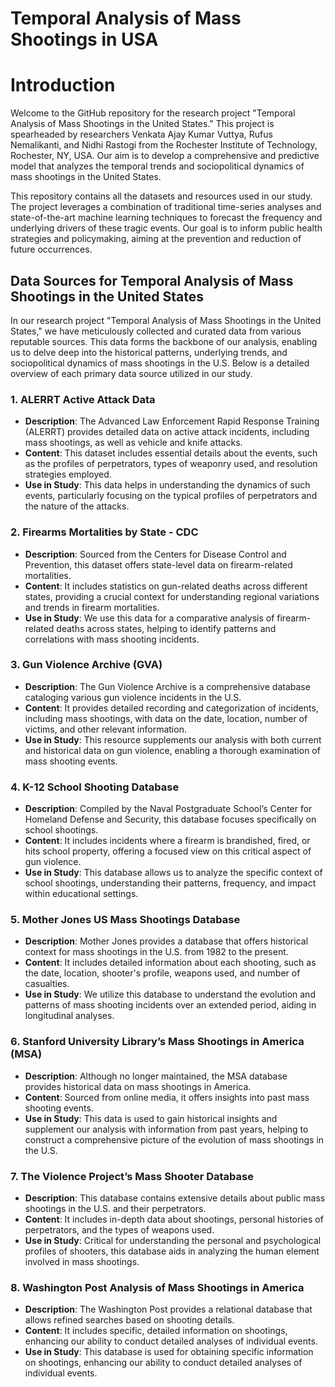 # Temporal Analysis of Mass Shootings in USA

# Introduction

Welcome to the GitHub repository for the research project "Temporal Analysis of Mass Shootings in the United States." This project is spearheaded by researchers Venkata Ajay Kumar Vuttya, Rufus Nemalikanti, and Nidhi Rastogi from the Rochester Institute of Technology, Rochester, NY, USA. Our aim is to develop a comprehensive and predictive model that analyzes the temporal trends and sociopolitical dynamics of mass shootings in the United States.

This repository contains all the datasets and resources used in our study. The project leverages a combination of traditional time-series analyses and state-of-the-art machine learning techniques to forecast the frequency and underlying drivers of these tragic events. Our goal is to inform public health strategies and policymaking, aiming at the prevention and reduction of future occurrences.

## Data Sources for Temporal Analysis of Mass Shootings in the United States

In our research project "Temporal Analysis of Mass Shootings in the United States," we have meticulously collected and curated data from various reputable sources. This data forms the backbone of our analysis, enabling us to delve deep into the historical patterns, underlying trends, and sociopolitical dynamics of mass shootings in the U.S. Below is a detailed overview of each primary data source utilized in our study.

### 1. **ALERRT Active Attack Data**
- **Description**: The Advanced Law Enforcement Rapid Response Training (ALERRT) provides detailed data on active attack incidents, including mass shootings, as well as vehicle and knife attacks.
- **Content**: This dataset includes essential details about the events, such as the profiles of perpetrators, types of weaponry used, and resolution strategies employed.
- **Use in Study**: This data helps in understanding the dynamics of such events, particularly focusing on the typical profiles of perpetrators and the nature of the attacks.

### 2. **Firearms Mortalities by State - CDC**
- **Description**: Sourced from the Centers for Disease Control and Prevention, this dataset offers state-level data on firearm-related mortalities.
- **Content**: It includes statistics on gun-related deaths across different states, providing a crucial context for understanding regional variations and trends in firearm mortalities.
- **Use in Study**: We use this data for a comparative analysis of firearm-related deaths across states, helping to identify patterns and correlations with mass shooting incidents.

### 3. **Gun Violence Archive (GVA)**
- **Description**: The Gun Violence Archive is a comprehensive database cataloging various gun violence incidents in the U.S.
- **Content**: It provides detailed recording and categorization of incidents, including mass shootings, with data on the date, location, number of victims, and other relevant information.
- **Use in Study**: This resource supplements our analysis with both current and historical data on gun violence, enabling a thorough examination of mass shooting events.

### 4. **K-12 School Shooting Database**
- **Description**: Compiled by the Naval Postgraduate School’s Center for Homeland Defense and Security, this database focuses specifically on school shootings.
- **Content**: It includes incidents where a firearm is brandished, fired, or hits school property, offering a focused view on this critical aspect of gun violence.
- **Use in Study**: This database allows us to analyze the specific context of school shootings, understanding their patterns, frequency, and impact within educational settings.

### 5. **Mother Jones US Mass Shootings Database**
- **Description**: Mother Jones provides a database that offers historical context for mass shootings in the U.S. from 1982 to the present.
- **Content**: It includes detailed information about each shooting, such as the date, location, shooter's profile, weapons used, and number of casualties.
- **Use in Study**: We utilize this database to understand the evolution and patterns of mass shooting incidents over an extended period, aiding in longitudinal analyses.

### 6. **Stanford University Library’s Mass Shootings in America (MSA)**
- **Description**: Although no longer maintained, the MSA database provides historical data on mass shootings in America.
- **Content**: Sourced from online media, it offers insights into past mass shooting events.
- **Use in Study**: This data is used to gain historical insights and supplement our analysis with information from past years, helping to construct a comprehensive picture of the evolution of mass shootings in the U.S.

### 7. **The Violence Project’s Mass Shooter Database**
- **Description**: This database contains extensive details about public mass shootings in the U.S. and their perpetrators.
- **Content**: It includes in-depth data about shootings, personal histories of perpetrators, and the types of weapons used.
- **Use in Study**: Critical for understanding the personal and psychological profiles of shooters, this database aids in analyzing the human element involved in mass shootings.

### 8. **Washington Post Analysis of Mass Shootings in America**
- **Description**: The Washington Post provides a relational database that allows refined searches based on shooting details.
- **Content**: It includes specific, detailed information on shootings, enhancing our ability to conduct detailed analyses of individual events.
- **Use in Study**: This database is used for obtaining specific information on shootings, enhancing our ability to conduct detailed analyses of individual events.
